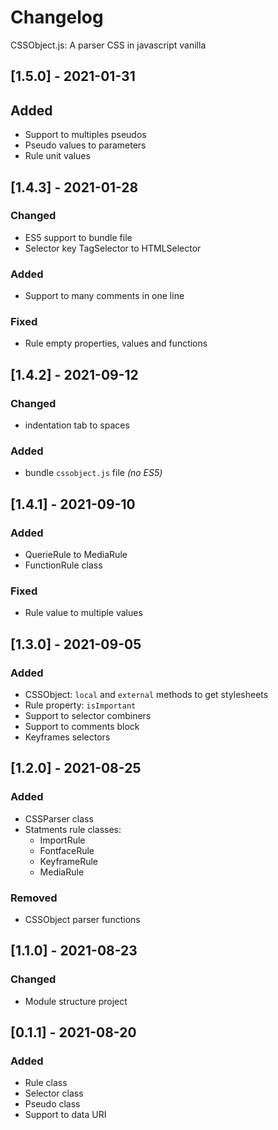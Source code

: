 # Changelog
CSSObject.js: A parser CSS in javascript vanilla

## [1.5.0] - 2021-01-31

## Added
- Support to multiples pseudos
- Pseudo values to parameters
- Rule unit values


## [1.4.3] - 2021-01-28

### Changed
- ES5 support to bundle file
- Selector key TagSelector to HTMLSelector

### Added
- Support to many comments in one line

### Fixed
- Rule empty properties, values and functions


## [1.4.2] - 2021-09-12

### Changed
- indentation tab to spaces

### Added
- bundle `cssobject.js` file _(no ES5)_


## [1.4.1] - 2021-09-10

### Added
- QuerieRule to MediaRule
- FunctionRule class

### Fixed
- Rule value to multiple values


## [1.3.0] - 2021-09-05

### Added
- CSSObject: `local` and `external` methods to get stylesheets
- Rule property: `isImportant`
- Support to selector combiners
- Support to comments block
- Keyframes selectors


## [1.2.0] - 2021-08-25

### Added
- CSSParser class
- Statments rule classes:
  - ImportRule
  - FontfaceRule
  - KeyframeRule
  - MediaRule

### Removed
- CSSObject parser functions


## [1.1.0] - 2021-08-23

### Changed
- Module structure project


## [0.1.1] - 2021-08-20

### Added
- Rule class
- Selector class
- Pseudo class
- Support to data URI
